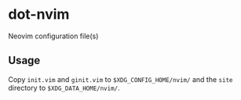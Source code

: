 # dot-nvim
Neovim configuration file(s)

## Usage
Copy `init.vim` and `ginit.vim` to `$XDG_CONFIG_HOME/nvim/` and the `site` directory to `$XDG_DATA_HOME/nvim/`.
